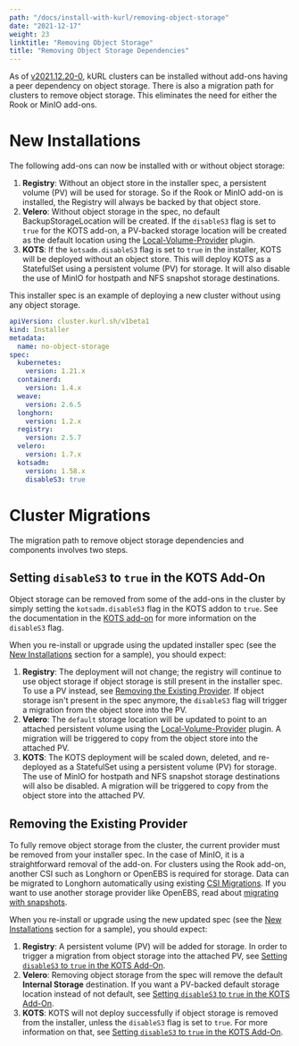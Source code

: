 ```yaml
---
path: "/docs/install-with-kurl/removing-object-storage"
date: "2021-12-17"
weight: 23
linktitle: "Removing Object Storage"
title: "Removing Object Storage Dependencies"
---
```


As of [v2021.12.20-0](https://kurl.sh/release-notes/v2021.12.20-0), kURL clusters can be installed without add-ons having a peer dependency on object storage.
There is also a migration path for clusters to remove object storage. This eliminates the need for either the Rook or MinIO add-ons.

# New Installations

The following add-ons can now be installed with or without object storage:
1. **Registry**: Without an object store in the installer spec, a persistent volume (PV) will be used for storage. So if the Rook or MinIO add-on is installed, the Registry will always be backed by that object store.
1. **Velero**: Without object storage in the spec, no default BackupStorageLocation will be created. If the `disableS3` flag is set to `true` for the KOTS add-on, a PV-backed storage location will be created as the default location using the [Local-Volume-Provider](https://github.com/replicatedhq/local-volume-provider) plugin.
1. **KOTS**: If the `kotsadm.disableS3` flag is set to `true` in the installer, KOTS will be deployed without an object store. This will deploy KOTS as a StatefulSet using a persistent volume (PV) for storage. It will also disable the use of MinIO for hostpath and NFS snapshot storage destinations.

This installer spec is an example of deploying a new cluster without using any object storage.
```yaml
apiVersion: cluster.kurl.sh/v1beta1
kind: Installer
metadata:
  name: no-object-storage
spec:
  kubernetes:
    version: 1.21.x
  containerd:
    version: 1.4.x
  weave:
    version: 2.6.5
  longhorn:
    version: 1.2.x
  registry:
    version: 2.5.7
  velero:
    version: 1.7.x
  kotsadm:
    version: 1.58.x
    disableS3: true
```

# Cluster Migrations

The migration path to remove object storage dependencies and components involves two steps.

## Setting `disableS3` to `true` in the KOTS Add-On

Object storage can be removed from some of the add-ons in the cluster by simply setting the `kotsadm.disableS3` flag in the KOTS addon to `true`.
See the documentation in the [KOTS add-on](/docs/add-ons/kotsadm) for more information on the `disableS3` flag.

When you re-install or upgrade using the updated installer spec (see the [New Installations](/docs/install-with-kurl/removing-object-storage#new-installations) section for a sample), you should expect:
1. **Registry**: The deployment will not change; the registry will continue to use object storage if object storage is still present in the installer spec. To use a PV instead, see [Removing the Existing Provider](/docs/install-with-kurl/removing-object-storage#removing-the-existing-provider). If object storage isn't present in the spec anymore, the `disableS3` flag will trigger a migration from the object store into the PV.
1. **Velero**: The `default` storage location will be updated to point to an attached persistent volume using the [Local-Volume-Provider](https://github.com/replicatedhq/local-volume-provider) plugin. A migration will be triggered to copy from the object store into the attached PV.
1. **KOTS**: The KOTS deployment will be scaled down, deleted, and re-deployed as a StatefulSet using a persistent volume (PV) for storage. The use of MinIO for hostpath and NFS snapshot storage destinations will also be disabled. A migration will be triggered to copy from the object store into the attached PV.

## Removing the Existing Provider

To fully remove object storage from the cluster, the current provider must be removed from your installer spec.
In the case of MinIO, it is a straightforward removal of the add-on.
For clusters using the Rook add-on, another CSI such as Longhorn or OpenEBS is required for storage.
Data can be migrated to Longhorn automatically using existing [CSI Migrations](/docs/install-with-kurl/migrating-csi). If you want to use another storage provider like OpenEBS, read about [migrating with snapshots](/docs/install-with-kurl/migrating).

When you re-install or upgrade using the new updated spec (see the [New Installations](/docs/install-with-kurl/removing-object-storage#new-installations) section for a sample), you should expect:
1. **Registry**: A persistent volume (PV) will be added for storage. In order to trigger a migration from object storage into the attached PV, see [Setting `disableS3` to `true` in the KOTS Add-On](/docs/install-with-kurl/removing-object-storage#setting-disables3-to-true-in-the-kots-add-on).
1. **Velero**: Removing object storage from the spec will remove the default **Internal Storage** destination. If you want a PV-backed default storage location instead of not default, see [Setting `disableS3` to `true` in the KOTS Add-On](/docs/install-with-kurl/removing-object-storage#setting-disables3-to-true-in-the-kots-add-on).
1. **KOTS**: KOTS will not deploy successfully if object storage is removed from the installer, unless the `disableS3` flag is set to `true`. For more information on that, see [Setting `disableS3` to `true` in the KOTS Add-On](/docs/install-with-kurl/removing-object-storage#setting-disables3-to-true-in-the-kots-add-on).
